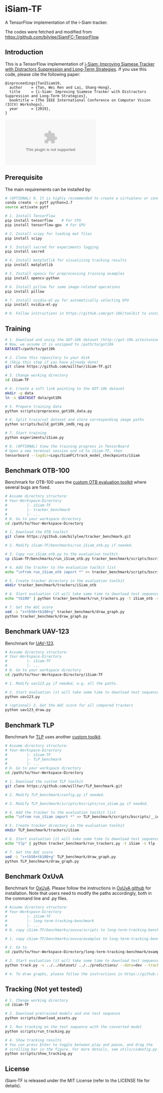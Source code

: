 # iSiam-TF
A TensorFlow implementation of the i-Siam tracker.

The codes were fetched and modified from https://github.com/bilylee/SiamFC-TensorFlow.

## Introduction

This is a TensorFlow implementation of [i-Siam: Improving Siamese Tracker with Distractors Suppression and Long-Term Strategies](na). If you use this code, please cite the following paper:

```
@inproceedings{TanISiam19,
  author    = {Tan, Wei Ren and Lai, Shang-Hong},
  title     = {i-Siam: Improving Siamese Tracker with Distractors Suppression and Long-Term Strategies},
  booktitle = {The IEEE International Conference on Computer Vision (ICCV) Workshops},
  year      = {2019},
}
```

![qualitative](/images/samplet2.eps "Optional")

## Prerequisite
The main requirements can be installed by:
```bash
# (OPTIONAL) 0. It is highly recommended to create a virtualenv or conda environment
conda create -n pytf python=2.7
source activate pytf

# 1. Install TensorFlow
pip install tensorflow    # For CPU
pip install tensorflow-gpu  # For GPU

# 2. Install scipy for loading mat files
pip install scipy

# 3. Install sacred for experiments logging
pip install sacred

# 4. Install matplotlib for visualizing tracking results
pip install matplotlib

# 5. Install opencv for preprocessing training examples
pip install opencv-python

# 6. Install pillow for some image-related operations
pip install pillow

# 7. Install nvidia-ml-py for automatically selecting GPU
pip install nvidia-ml-py

# 8. Follow instructions in https://github.com/got-10k/toolkit to install GOT-10k toolkits. 
```

## Training
```bash
# 1. Download and unzip the GOT-10k dataset (http://got-10k.aitestunion.com/)
# Now, we assume it is unzipped to /path/to/got10k
DATASET=/path/to/got10k

# 2. Clone this repository to your disk 
# (Skip this step if you have already done)
git clone https://github.com/willtwr/iSiam-TF.git

# 3. Change working directory
cd iSiam-TF

# 4. Create a soft link pointing to the GOT-10k dataset
mkdir -p data
ln -s $DATASET data/got10k

# 5. Prepare training data
python scripts/preprocess_got10k_data.py

# 6. Split train/val dataset and store corresponding image paths
python scripts/build_got10k_imdb_reg.py

# 7. Start training
python experiments/iSiam.py

# 8. (OPTIONAL) View the training progress in TensorBoard
# Open a new terminal session and cd to iSiam-TF, then
tensorboard --logdir=Logs/SiamFC/track_model_checkpoints/iSiam
```

## Benchmark OTB-100
Benchmark for OTB-100 uses the [custom OTB evaluation toolkit](https://github.com/bilylee/tracker_benchmark) where several bugs are fixed. 

```bash
# Assume directory structure:
# Your-Workspace-Directory
#         |- iSiam-TF
#         |- tracker_benchmark
#         |- ...
# 0. Go to your workspace directory
cd /path/to/Your-Workspace-Directory

# 1. Download the OTB toolkit
git clone https://github.com/bilylee/tracker_benchmark.git

# 2. Modify iSiam-TF/benchmarks/run_iSiam_otb.py if needed. 

# 3. Copy run_iSiam_otb.py to the evaluation toolkit
cp iSiam-TF/benchmarks/run_iSiam_otb.py tracker_benchmark/scripts/bscripts

# 4. Add the tracker to the evaluation toolkit list
echo "\nfrom run_iSiam_otb import *" >> tracker_benchmark/scripts/bscripts/__init__.py

# 5. Create tracker directory in the evaluation toolkit
mkdir tracker_benchmark/trackers/iSiam_otb

# 6. Start evaluation (it will take some time to download test sequences).
echo "tb100" | python tracker_benchmark/run_trackers.py -t iSiam_otb -s tb100 -e OPE

# 7. Get the AUC score
sed -i "s+tb50+tb100+g" tracker_benchmark/draw_graph.py
python tracker_benchmark/draw_graph.py
```

## Benchmark UAV-123
Benchmark for [UAV-123](https://uav123.org/).

```bash
# Assume directory structure:
# Your-Workspace-Directory
#         |- iSiam-TF
#         |- ...
# 0. Go to your workspace directory
cd /path/to/Your-Workspace-Directory/iSiam-TF

# 1. Modify uav123.py if needed, e.g. all the paths. 

# 2. Start evaluation (it will take some time to download test sequences).
python uav123.py

# (optional) 3. Get the AUC score for all compared trackers
python uav123_draw.py
```

## Benchmark TLP
Benchmark for [TLP](https://amoudgl.github.io/tlp/) uses another [custom toolkit](https://github.com/willtwr/TLP_benchmark.git).

```bash
# Assume directory structure:
# Your-Workspace-Directory
#         |- iSiam-TF
#         |- TLP_benchmark
#         |- ...
# 0. Go to your workspace directory
cd /path/to/Your-Workspace-Directory

# 1. Download the custom TLP toolkit
git clone https://github.com/willtwr/TLP_benchmark.git

# 2. Modify TLP_benchmark/config.py if needed. 

# 3. Modify TLP_benchmark/scripts/bscripts/run_iSiam.py if needed. 

# 4. Add the tracker to the evaluation toolkit list
echo "\nfrom run_iSiam import *" >> TLP_benchmark/scripts/bscripts/__init__.py

# 5. Create tracker directory in the evaluation toolkit
mkdir TLP_benchmark/trackers/iSiam

# 6. Start evaluation (it will take some time to download test sequences).
echo "tlp" | python tracker_benchmark/run_trackers.py -t iSiam -s tlp -e OPE

# 7. Get the AUC score
sed -i "s+tb50+tb100+g" TLP_benchmark/draw_graph.py
python TLP_benchmark/draw_graph.py
```

## Benchmark OxUvA
Benchmark for [OxUvA](https://oxuva.github.io/long-term-tracking-benchmark/). Please follow the instructions in [OxUvA github](https://github.com/oxuva/long-term-tracking-benchmark.git) for installation. Note that users need to modify the paths accordingly, both in the command line and .py files.

```bash
# Assume directory structure:
# Your-Workspace-Directory
#         |- iSiam-TF
#         |- long-term-tracking-benchmark
#         |- ...
# 0. copy iSiam-TF/benchmarks/oxuva/scripts to long-term-tracking-benchmark/

# 1. copy iSiam-TF/benchmarks/oxuva/examples to long-term-tracking-benchmark/examples

# 2. Go to 
cd /path/to/Your-Workspace-Directory/long-term-tracking-benchmark/examples

# 3. Start evaluation (it will take some time to download test sequences).
python track.py -v ../../dataset/ ../../predictions/ --data=dev --tracker=iSiam

# 4. To draw graphs, please follow the instructions in https://github.com/oxuva/long-term-tracking-benchmark.git
```

## Tracking (Not yet tested)
```bash
# 1. Change working directory
cd iSiam-TF

# 2. Download pretrained models and one test sequence 
python scripts/download_assets.py

# 3. Run tracking on the test sequence with the converted model
python scripts/run_tracking.py

# 4. Show tracking results
# You can press Enter to toggle between play and pause, and drag the 
# scrolling bar in the figure. For more details, see utils/videofig.py
python scripts/show_tracking.py
```

## License
iSiam-TF is released under the MIT License (refer to the LICENSE file for details).
